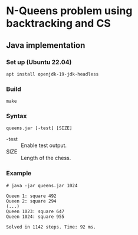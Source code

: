 # N-Queens problem using backtracking and CS

## Java implementation

### Set up (Ubuntu 22.04)

```shell
apt install openjdk-19-jdk-headless
```

### Build

```shell
make
```

### Syntax

```
queens.jar [-test] [SIZE]
```

<dl>
  <dt>-test</dt>
  <dd>Enable test output.</dd>
  <dt>SIZE</dt>
  <dd>Length of the chess.</dd>
</dl>

### Example

```
# java -jar queens.jar 1024

Queen 1: square 492
Queen 2: square 294
(...)
Queen 1023: square 647
Queen 1024: square 955

Solved in 1142 steps. Time: 92 ms.
```
